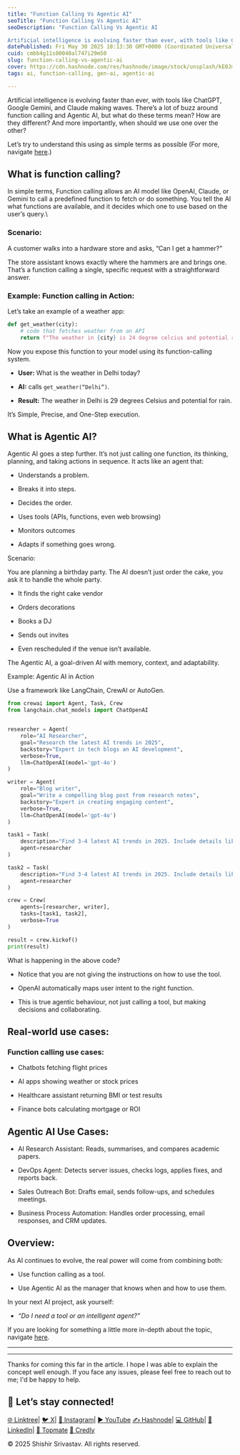 ```yaml
---
title: "Function Calling Vs Agentic AI"
seoTitle: "Function Calling Vs Agentic AI"
seoDescription: "Function Calling Vs Agentic AI

Artificial intelligence is evolving faster than ever, with tools like ChatGPT, Google Gemini, and Claude making waves. There"
datePublished: Fri May 30 2025 18:13:30 GMT+0000 (Coordinated Universal Time)
cuid: cmbb4g11s00040al747i29m50
slug: function-calling-vs-agentic-ai
cover: https://cdn.hashnode.com/res/hashnode/image/stock/unsplash/kE0JmtbvXxM/upload/9645ede0d53432dec1cb1336e900e413.jpeg
tags: ai, function-calling, gen-ai, agentic-ai

---
```


Artificial intelligence is evolving faster than ever, with tools like ChatGPT, Google Gemini, and Claude making waves. There’s a lot of buzz around function calling and Agentic AI, but what do these terms mean? How are they different? And more importantly, when should we use one over the other?

Let’s try to understand this using as simple terms as possible (For more, navigate [here](https://shishirsrivastav.hashnode.dev/going-deeper-into-function-calling-vs-agentic-ai).)

## What is function calling?

In simple terms, Function calling allows an AI model like OpenAI, Claude, or Gemini to call a predefined function to fetch or do something. You tell the AI what functions are available, and it decides which one to use based on the user’s query.\\

### Scenario:

A customer walks into a hardware store and asks, “Can I get a hammer?”

The store assistant knows exactly where the hammers are and brings one. That’s a function calling a single, specific request with a straightforward answer.

### **Example**: Function calling in Action:

Let’s take an example of a weather app:

```python
def get_weather(city):
    # code that fetches weather from an API
    return f"The weather in {city} is 24 degree celcius and potential rain."
```

Now you expose this function to your model using its function-calling system.

* **User:** What is the weather in Delhi today?
    
* **AI:** calls `get_weather(“Delhi”)`.
    
* **Result:** The weather in Delhi is 29 degrees Celsius and potential for rain.
    

It’s Simple, Precise, and One-Step execution.

## What is Agentic AI?

Agentic AI goes a step further. It’s not just calling one function, its thinking, planning, and taking actions in sequence. It acts like an agent that:

* Understands a problem.
    
* Breaks it into steps.
    
* Decides the order.
    
* Uses tools (APIs, functions, even web browsing)
    
* Monitors outcomes
    
* Adapts if something goes wrong.
    

Scenario:

You are planning a birthday party. The AI doesn’t just order the cake, you ask it to handle the whole party.

* It finds the right cake vendor
    
* Orders decorations
    
* Books a DJ
    
* Sends out invites
    
* Even rescheduled if the venue isn’t available.
    

The Agentic AI, a goal-driven AI with memory, context, and adaptability.

Example: Agentic AI in Action

Use a framework like LangChain, CrewAI or AutoGen.

```python
from crewai import Agent, Task, Crew
from langchain.chat_models import ChatOpenAI


researcher = Agent(
    role="AI Researcher",
    goal="Research the latest AI trends in 2025",
    backstory="Expert in tech blogs an AI development",
    verbose=True,
    llm=ChatOpenAI(model='gpt-4o')
)

writer = Agent(
    role="Blog writer",
    goal="Write a compelling blog post from research notes",
    backstory="Expert in creating engaging content",
    verbose=True,
    llm=ChatOpenAI(model='gpt-4o')
)

task1 = Task(
    description="Find 3-4 latest AI trends in 2025. Include details like companies, applications, etc.",
    agent=researcher
)

task2 = Task(
    description="Find 3-4 latest AI trends in 2025. Include details like companies, applications, etc.",
    agent=researcher
)

crew = Crew(
    agents=[researcher, writer],
    tasks=[task1, task2],
    verbose=True
)

result = crew.kickof()
print(result)
```

What is happening in the above code?

* Notice that you are not giving the instructions on how to use the tool.
    
* OpenAI automatically maps user intent to the right function.
    
* This is true agentic behaviour, not just calling a tool, but making decisions and collaborating.
    

## Real-world use cases:

### Function calling use cases:

* Chatbots fetching flight prices
    
* AI apps showing weather or stock prices
    
* Healthcare assistant returning BMI or test results
    
* Finance bots calculating mortgage or ROI
    

## Agentic AI Use Cases:

* AI Research Assistant: Reads, summarises, and compares academic papers.
    
* DevOps Agent: Detects server issues, checks logs, applies fixes, and reports back.
    
* Sales Outreach Bot: Drafts email, sends follow-ups, and schedules meetings.
    
* Business Process Automation: Handles order processing, email responses, and CRM updates.
    

## Overview:

As AI continues to evolve, the real power will come from combining both:

* Use function calling as a tool.
    
* Use Agentic AI as the manager that knows when and how to use them.
    

In your next AI project, ask yourself:

* *“Do I need a tool or an intelligent agent?”*
    

If you are looking for something a little more in-depth about the topic, navigate [here](https://shishirsrivastav.hashnode.dev/going-deeper-into-function-calling-vs-agentic-ai).

---

---

Thanks for coming this far in the article. I hope I was able to explain the concept well enough. If you face any issues, please feel free to reach out to me; I'd be happy to help.

## 🔗 Let’s stay connected!

[🌐 Linktree](https://linktr.ee/shishirsrivastav)| [🐦 X](https://x.com/shishir_who)| [📸 Instagram](https://www.instagram.com/programmatic.ly)| [▶️ YouTube](https://www.youtube.com/channel/UCCZiCzPtg9pmDwChJ4ROIpA) [✍️ Hashnode](https://hashnode.com/@ShishirSrivastav)| [💻 GitHub](https://github.com/Shishir420-GIT)| [🔗 LinkedIn](https://www.linkedin.com/in/shishir-srivastav)| [🤝 Topmate](https://topmate.io/shishir_srivastav) [🏅 Credly](https://www.credly.com/users/shishir-srivastav-who)

© 2025 Shishir Srivastav. All rights reserved.
